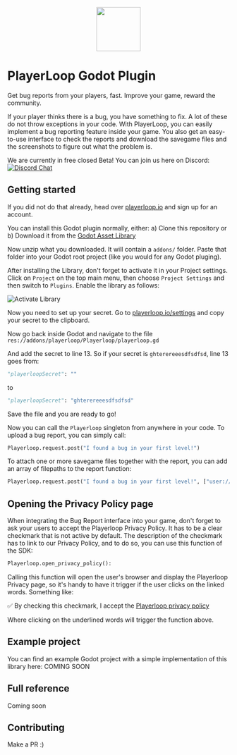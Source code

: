 <p align="center">
  <a href="https://playerloop.io" target="_blank" align="center">
    <img src="https://avatars.githubusercontent.com/u/97310002?s=200&v=4" width="100">
  </a>
  <br />
</p>

# PlayerLoop Godot Plugin

Get bug reports from your players, fast. Improve your game, reward the community.

If your player thinks there is a bug, you have something to fix. A lot of these do not throw exceptions in your code. With PlayerLoop, you can easily implement a bug reporting feature inside your game. You also get an easy-to-use interface to check the reports and download the savegame files and the screenshots to figure out what the problem is.

We are currently in free closed Beta! You can join us here on Discord: [![Discord Chat](https://img.shields.io/discord/929061183233884200?logo=discord&logoColor=ffffff&color=7389D8)](https://discord.gg/rGeGVqnVps)

## Getting started

If you did not do that already, head over [playerloop.io](https://playerloop.io) and sign up for an account.

You can install this Godot plugin normally, either:
a) Clone this repository
or
b) Download it from the [Godot Asset Library](https://godotengine.org/asset-library/asset/1529)

Now unzip what you downloaded. It will contain a `addons/` folder. Paste that folder into your Godot root project (like you would for any Godot pluging).

After installing the Library, don't forget to activate it in your Project settings. Click on `Project` on the top main menu, then choose `Project Settings` and then switch to `Plugins`. Enable the library as follows:

![Activate Library](imgs/library_activate.png)

Now you need to set up your secret. Go to [playerloop.io/settings](https://playerloop.io/settings) and copy your secret to the clipboard.

Now go back inside Godot and navigate to the file `res://addons/playerloop/Playerloop/playerloop.gd`

And add the secret to line 13. So if your secret is `ghterereeesdfsdfsd`, line 13 goes from:

```python
"playerloopSecret": ""
```
to

```python
"playerloopSecret": "ghterereeesdfsdfsd"
```

Save the file and you are ready to go!

Now you can call the `Playerloop` singleton from anywhere in your code. To upload a bug report, you can simply call:
```python
Playerloop.request.post("I found a bug in your first level!")
```

To attach one or more savegame files together with the report, you can add an array of filepaths to the report function:

```python
Playerloop.request.post("I found a bug in your first level!", ["user://savegamefile.gd"])
```

## Opening the Privacy Policy page

When integrating the Bug Report interface into your game, don't forget to ask your users to accept the Playerloop Privacy Policy. It has to be a clear checkmark that is not active by default. The description of the checkmark has to link to our Privacy Policy, and to do so, you can use this function of the SDK:

```python
Playerloop.open_privacy_policy():
```

Calling this function will open the user's browser and display the Playerloop Privacy page, so it's handy to have it trigger if the user clicks on the linked words. Something like:

✅ By checking this checkmark, I accept the [Playerloop privacy policy](https://playerloop.io/privacy-policy)

Where clicking on the underlined words will trigger the function above.

## Example project

You can find an example Godot project with a simple implementation of this library here: COMING SOON

## Full reference

Coming soon

## Contributing

Make a PR :)